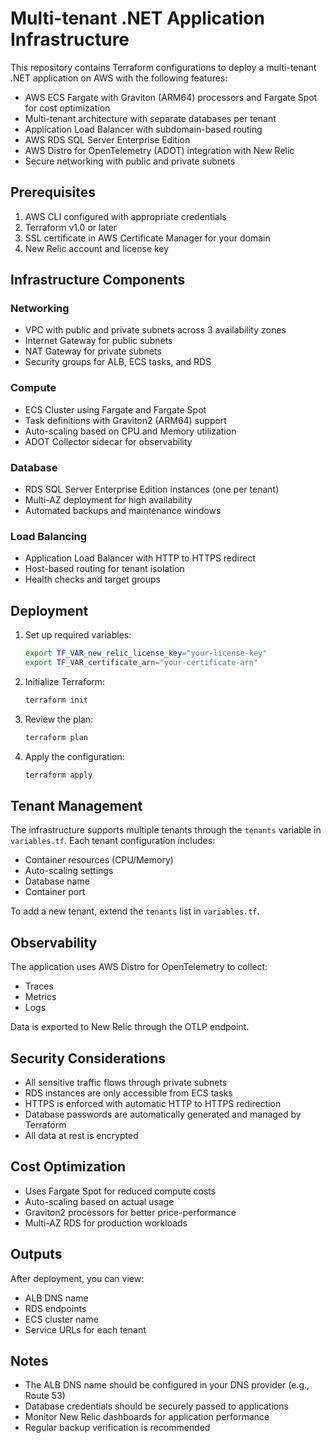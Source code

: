 # Multi-tenant .NET Application Infrastructure

This repository contains Terraform configurations to deploy a multi-tenant .NET application on AWS with the following features:

- AWS ECS Fargate with Graviton (ARM64) processors and Fargate Spot for cost optimization
- Multi-tenant architecture with separate databases per tenant
- Application Load Balancer with subdomain-based routing
- AWS RDS SQL Server Enterprise Edition
- AWS Distro for OpenTelemetry (ADOT) integration with New Relic
- Secure networking with public and private subnets

## Prerequisites

1. AWS CLI configured with appropriate credentials
2. Terraform v1.0 or later
3. SSL certificate in AWS Certificate Manager for your domain
4. New Relic account and license key

## Infrastructure Components

### Networking
- VPC with public and private subnets across 3 availability zones
- Internet Gateway for public subnets
- NAT Gateway for private subnets
- Security groups for ALB, ECS tasks, and RDS

### Compute
- ECS Cluster using Fargate and Fargate Spot
- Task definitions with Graviton2 (ARM64) support
- Auto-scaling based on CPU and Memory utilization
- ADOT Collector sidecar for observability

### Database
- RDS SQL Server Enterprise Edition instances (one per tenant)
- Multi-AZ deployment for high availability
- Automated backups and maintenance windows

### Load Balancing
- Application Load Balancer with HTTP to HTTPS redirect
- Host-based routing for tenant isolation
- Health checks and target groups

## Deployment

1. Set up required variables:
   ```bash
   export TF_VAR_new_relic_license_key="your-license-key"
   export TF_VAR_certificate_arn="your-certificate-arn"
   ```

2. Initialize Terraform:
   ```bash
   terraform init
   ```

3. Review the plan:
   ```bash
   terraform plan
   ```

4. Apply the configuration:
   ```bash
   terraform apply
   ```

## Tenant Management

The infrastructure supports multiple tenants through the `tenants` variable in `variables.tf`. Each tenant configuration includes:

- Container resources (CPU/Memory)
- Auto-scaling settings
- Database name
- Container port

To add a new tenant, extend the `tenants` list in `variables.tf`.

## Observability

The application uses AWS Distro for OpenTelemetry to collect:
- Traces
- Metrics
- Logs

Data is exported to New Relic through the OTLP endpoint.

## Security Considerations

- All sensitive traffic flows through private subnets
- RDS instances are only accessible from ECS tasks
- HTTPS is enforced with automatic HTTP to HTTPS redirection
- Database passwords are automatically generated and managed by Terraform
- All data at rest is encrypted

## Cost Optimization

- Uses Fargate Spot for reduced compute costs
- Auto-scaling based on actual usage
- Graviton2 processors for better price-performance
- Multi-AZ RDS for production workloads

## Outputs

After deployment, you can view:
- ALB DNS name
- RDS endpoints
- ECS cluster name
- Service URLs for each tenant

## Notes

- The ALB DNS name should be configured in your DNS provider (e.g., Route 53)
- Database credentials should be securely passed to applications
- Monitor New Relic dashboards for application performance
- Regular backup verification is recommended